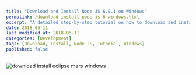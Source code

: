 ```yaml
---
title: "Download and Install Node JS 6.9.1 on Windows"
permalink: /download-install-node-js-6-windows.html
excerpt: "A detailed step-by-step tutorial on how to download and install Node JS 6.9.1 on Windows."
date: 2018-06-11
last_modified_at: 2018-06-11
categories: [Development]
tags: [Download, Install, Node JS, Tutorial, Windows]
published: false
---
```


<img src="{{ site.url }}/assets/images/posts/development/download-install-eclipse-mars-windows.png" alt="download install eclipse mars windows" class="align-right title-image">
